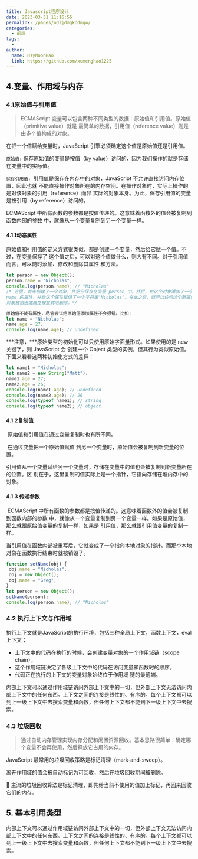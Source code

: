 ```yaml
---
title: Javascript程序设计
date: 2023-03-31 11:16:56
permalink: /pages/odljdmgkddmgw/
categories:
  - 前端
tags:
  - 
author: 
  name: HsyMoonHao
  link: https://github.com/xumenghao1225
---
```


## 4.变量、作用域与内存

### 4.1原始值与引用值

> ECMAScript 变量可以包含两种不同类型的数据：原始值和引用值。原始值（primitive value）就是 最简单的数据，引用值（reference value）则是由多个值构成的对象。

在把一个值赋给变量时，JavaScript 引擎必须确定这个值是原始值还是引用值。

`原始值:` 保存原始值的变量是按值（by value）访问的，因为我们操作的就是存储在变量中的实际值。

`保存引用值: `引用值是保存在内存中的对象，JavaScript 不允许直接访问内存位置，因此也就 不能直接操作对象所在的内存空间。在操作对象时，实际上操作的是对该对象的引用（reference）而非 实际的对象本身。为此，保存引用值的变量是按引用（by reference）访问的。

ECMAScript 中所有函数的参数都是按值传递的。这意味着函数外的值会被复制到函数内部的参数 中，就像从一个变量复制到另一个变量一样。



#### 4.1.1动态属性

​		原始值和引用值的定义方式很类似，都是创建一个变量，然后给它赋一个值。不过，在变量保存了 这个值之后，可以对这个值做什么，则大有不同。对于引用值而言，可以随时添加、修改和删除其属性 和方法。

```javascript
let person = new Object();
person.name = "Nicholas";
console.log(person.name); // "Nicholas"
/* 这里，首先创建了一个对象，并把它保存在变量 person 中。然后，给这个对象添加了一个名为
name 的属性，并给这个属性赋值了一个字符串"Nicholas"。在此之后，就可以访问这个新属性，直到
对象被销毁或属性被显式地删除。*/
```

```javascript
原始值不能有属性，尽管尝试给原始值添加属性不会报错。比如：
let name = "Nicholas";
name.age = 27;
console.log(name.age); // undefined
```

***注意，***原始类型的初始化可以只使用原始字面量形式。如果使用的是 new 关键字，则 JavaScript 会 创建一个 Object 类型的实例，但其行为类似原始值。下面来看看这两种初始化方式的差异：

```javascript
let name1 = "Nicholas";
let name2 = new String("Matt");
name1.age = 27;
name2.age = 26;
console.log(name1.age); // undefined
console.log(name2.age); // 26
console.log(typeof name1); // string
console.log(typeof name2); // object 
```



#### 4.1.2复制值

​		原始值和引用值在通过变量复制时也有所不同。

​		在通过变量把一个原始值赋值 到另一个变量时，原始值会被复制到新变量的位置。

​		引用值从一个变量赋给另一个变量时，存储在变量中的值也会被复制到新变量所在的位置。区 别在于，这里复制的值实际上是一个指针，它指向存储在堆内存中的对象。

#### 4.1.3 传递参数

​		ECMAScript 中所有函数的参数都是按值传递的。这意味着函数外的值会被复制到函数内部的参数 中，就像从一个变量复制到另一个变量一样。如果是原始值，那么就跟原始值变量的复制一样，如果是 引用值，那么就跟引用值变量的复制一样。

​		当引用值在函数内部被重写后，它就变成了一个指向本地对象的指针。而那个本地对象在函数执行结束时就被销毁了。

```javascript
function setName(obj) {
 obj.name = "Nicholas";
 obj = new Object();
 obj.name = "Greg";
}
let person = new Object();
setName(person);
console.log(person.name); // "Nicholas" 
```

### 4.2  执行上下文与作用域

执行上下文就是JavaScript的执行环境，包括三种全局上下文，函数上下文，eval上下文；

- 上下文中的代码在执行的时候，会创建变量对象的一个作用域链（scope chain）。
- 这个作用域链决定了各级上下文中的代码在访问变量和函数时的顺序。
- 代码正在执行的上下文的变量对象始终位于作用域 链的最前端。

内部上下文可以通过作用域链访问外部上下文中的一切，但外部上下文无法访问内部上下文中的任何东西。上下文之间的连接是线性的、有序的。每个上下文都可以到上一级上下文中去搜索变量和函数，但任何上下文都不能到下一级上下文中去搜索。

### 4.3 垃圾回收
> 通过自动内存管理实现内存分配和闲置资源回收。基本思路很简单：确定哪个变量不会再使用，然后释放它占用的内存。

JavaScript 最常用的垃圾回收策略是标记清理（mark-and-sweep）。

离开作用域的值会被自动标记为可回收，然后在垃圾回收期间被删除。 

 主流的垃圾回收算法是标记清理，即先给当前不使用的值加上标记，再回来回收它们的内存。



## 5. 基本引用类型

内部上下文可以通过作用域链访问外部上下文中的一切，但外部上下文无法访问内部上下文中的任何东西。上下文之间的连接是线性的、有序的。每个上下文都可以到上一级上下文中去搜索变量和函数，但任何上下文都不能到下一级上下文中去搜索。


